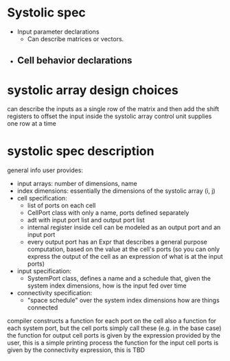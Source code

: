 # Systolic spec

- Input parameter declarations
    - Can describe matrices or vectors.
- Cell behavior declarations
    - 

# systolic array design choices

can describe the inputs as a single row of the matrix
and then add the shift registers to offset the input inside the systolic array
control unit supplies one row at a time


# systolic spec description

general info user provides:

- input arrays: number of dimensions, name
- index dimensions: essentially the dimensions of the systolic array (i, j)
- cell specification:
    - list of ports on each cell
    - CellPort class with only a name, ports defined separately
    - adt with input port list and output port list
    - internal register inside cell can be modeled as an output port and an input port
    - every output port has an Expr that describes a general purpose computation, based on the value at the cell's ports (so you can only express the output of the cell as an expression of what is at the input ports)
- input specification:
    - SystemPort class, defines a name and a schedule that, given the system index dimensions, how is the input fed over time
- connectivity specification:
    - "space schedule" over the system index dimensions how are things connected

compiler constructs a function for each port on the cell
also a function for each system port, but the cell ports simply call these (e.g. in the base case)
the function for output cell ports is given by the expression provided by the user, this is a simple printing process
the function for the input cell ports is given by the connectivity expression, this is TBD